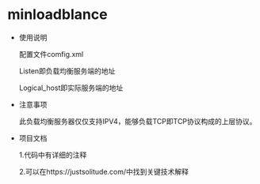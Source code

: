 # minloadblance

- 使用说明

  配置文件comfig.xml

  Listen即负载均衡服务端的地址

  Logical_host即实际服务端的地址

- 注意事项

  此负载均衡服务器仅仅支持IPV4，能够负载TCP即TCP协议构成的上层协议。

- 项目文档

  1.代码中有详细的注释

  2.可以在https://justsolitude.com/中找到关键技术解释

  

  

  

  

  

  

